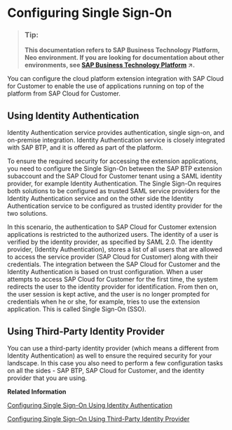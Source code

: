 <!-- loio625f2c3e1ac541b39985e867d6b8a605 -->

# Configuring Single Sign-On

> ### Tip:  
> **This documentation refers to SAP Business Technology Platform, Neo environment. If you are looking for documentation about other environments, see [SAP Business Technology Platform](https://help.sap.com/viewer/65de2977205c403bbc107264b8eccf4b/Cloud/en-US/6a2c1ab5a31b4ed9a2ce17a5329e1dd8.html "SAP Business Technology Platform (SAP BTP) is an integrated offering comprised of four technology portfolios: database and data management, application development and integration, analytics, and intelligent technologies. The platform offers users the ability to turn data into business value, compose end-to-end business processes, and build and extend SAP applications quickly.") :arrow_upper_right:.**

You can configure the cloud platform extension integration with SAP Cloud for Customer to enable the use of applications running on top of the platform from SAP Cloud for Customer.



<a name="loio625f2c3e1ac541b39985e867d6b8a605__section_qfz_n5d_x1b"/>

## Using Identity Authentication

Identity Authentication service provides authentication, single sign-on, and on-premise integration. Identity Authentication service is closely integrated with SAP BTP, and it is offered as part of the platform.

To ensure the required security for accessing the extension applications, you need to configure the Single Sign-On between the SAP BTP extension subaccount and the SAP Cloud for Customer tenant using a SAML identity provider, for example Identity Authentication. The Single Sign-On requires both solutions to be configured as trusted SAML service providers for the Identity Authentication service and on the other side the Identity Authentication service to be configured as trusted identity provider for the two solutions.

In this scenario, the authentication to SAP Cloud for Customer extension applications is restricted to the authorized users. The identity of a user is verified by the identity provider, as specified by SAML 2.0. The identity provider, \(Identity Authentication\), stores a list of all users that are allowed to access the service provider \(SAP Cloud for Customer\) along with their credentials. The integration between the SAP Cloud for Customer and the Identity Authentication is based on trust configuration. When a user attempts to access SAP Cloud for Customer for the first time, the system redirects the user to the identity provider for identification. From then on, the user session is kept active, and the user is no longer prompted for credentials when he or she, for example, tries to use the extension application. This is called Single Sign-On \(SSO\).



<a name="loio625f2c3e1ac541b39985e867d6b8a605__section_bpd_r5d_x1b"/>

## Using Third-Party Identity Provider

You can use a third-party identity provider \(which means a different from Identity Authentication\) as well to ensure the required security for your landscape. In this case you also need to perform a few configuration tasks on all the sides - SAP BTP, SAP Cloud for Customer, and the identity provider that you are using.

**Related Information**  


[Configuring Single Sign-On Using Identity Authentication](configuring-single-sign-on-using-identity-authentication-a8a5c41.md "To ensure the required security for your landscape you need to perform a few configuration tasks on all the sides - SAP BTP, Identity Authentication and SAP Cloud for Customer.")

[Configuring Single Sign-On Using Third-Party Identity Provider](configuring-single-sign-on-using-third-party-identity-provider-0758c88.md "To ensure the required security for your landscape you need to perform a few configuration tasks on all the sides - SAP BTP, SAP Cloud for Customer, and the identity provider that you are using (if this provider is different from Identity Authentication, for which there is a dedicated section).")

